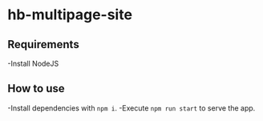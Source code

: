 # hb-multipage-site

## Requirements
  -Install NodeJS

## How to use
  -Install dependencies with `npm i`.
  -Execute `npm run start` to serve the app.
